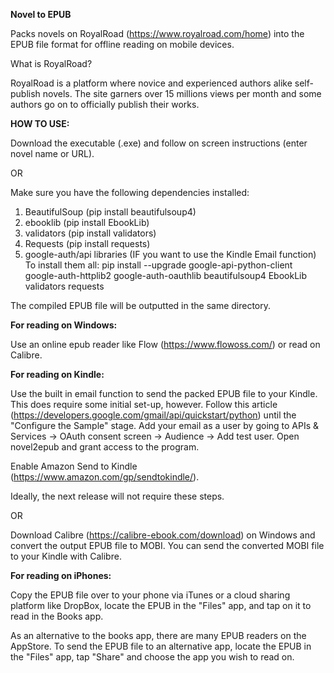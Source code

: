 **Novel to EPUB**

Packs novels on RoyalRoad (https://www.royalroad.com/home) into the EPUB file format for offline reading on mobile devices.

What is RoyalRoad?

RoyalRoad is a platform where novice and experienced authors alike self-publish novels. The site garners over 15 millions views per month and some authors go on to officially publish their works.  

**HOW TO USE:**

Download the executable (.exe) and follow on screen instructions (enter novel name or URL).

OR

Make sure you have the following dependencies installed:
1) BeautifulSoup (pip install beautifulsoup4)
2) ebooklib (pip install EbookLib)
3) validators (pip install validators)
4) Requests (pip install requests)
5) google-auth/api libraries (IF you want to use the Kindle Email function)
To install them all: pip install --upgrade google-api-python-client google-auth-httplib2 google-auth-oauthlib beautifulsoup4 EbookLib validators requests

The compiled EPUB file will be outputted in the same directory.

**For reading on Windows:**

Use an online epub reader like Flow (https://www.flowoss.com/) or read on Calibre. 

**For reading on Kindle:**

Use the built in email function to send the packed EPUB file to your Kindle. This does require some initial set-up, however. Follow this article (https://developers.google.com/gmail/api/quickstart/python) until the "Configure the Sample" stage. Add your email as a user by going to APIs & Services -> OAuth consent screen -> Audience -> Add test user. Open novel2epub and grant access to the program. 

Enable Amazon Send to Kindle (https://www.amazon.com/gp/sendtokindle/). 

Ideally, the next release will not require these steps. 

OR

Download Calibre (https://calibre-ebook.com/download) on Windows and convert the output EPUB file to MOBI. You can send the converted MOBI file to your Kindle with Calibre. 

**For reading on iPhones:**

Copy the EPUB file over to your phone via iTunes or a cloud sharing platform like DropBox, locate the EPUB in the "Files" app, and tap on it to read in the Books app. 

As an alternative to the books app, there are many EPUB readers on the AppStore. To send the EPUB file to an alternative app, locate the EPUB in the "Files" app, tap "Share" and choose the app you wish to read on.  


